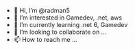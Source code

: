 - 👋 Hi, I’m @radman5
- 👀 I’m interested in Gamedev, .net, aws
- 🌱 I’m currently learning .net 6, Gamedev
- 💞️ I’m looking to collaborate on ...
- 📫 How to reach me ...

<!---
radman5/radman5 is a ✨ special ✨ repository because its `README.md` (this file) appears on your GitHub profile.
You can click the Preview link to take a look at your changes.
--->
